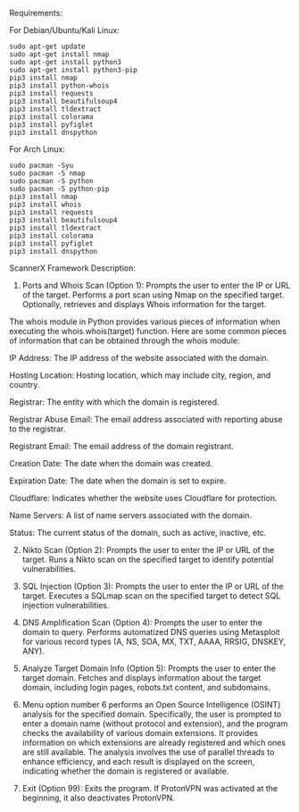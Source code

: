 Requirements:

For Debian/Ubuntu/Kali Linux:

    sudo apt-get update
    sudo apt-get install nmap
    sudo apt-get install python3
    sudo apt-get install python3-pip
    pip3 install nmap
    pip3 install python-whois
    pip3 install requests
    pip3 install beautifulsoup4
    pip3 install tldextract
    pip3 install colorama
    pip3 install pyfiglet
    pip3 install dnspython
    

For Arch Linux:

    sudo pacman -Syu
    sudo pacman -S nmap
    sudo pacman -S python
    sudo pacman -S python-pip
    pip3 install nmap
    pip3 install whois
    pip3 install requests
    pip3 install beautifulsoup4
    pip3 install tldextract
    pip3 install colorama
    pip3 install pyfiglet
    pip3 install dnspython


ScannerX Framework Description:

 1) Ports and Whois Scan (Option 1):
Prompts the user to enter the IP or URL of the target.
Performs a port scan using Nmap on the specified target.
Optionally, retrieves and displays Whois information for the target.

The whois module in Python provides various pieces of information when executing the whois.whois(target) function. Here are some common pieces of information that can be obtained through the whois module:

   IP Address:
        The IP address of the website associated with the domain.

   Hosting Location:
        Hosting location, which may include city, region, and country.

   Registrar:
        The entity with which the domain is registered.

   Registrar Abuse Email:
        The email address associated with reporting abuse to the registrar.

   Registrant Email:
        The email address of the domain registrant.

   Creation Date:
        The date when the domain was created.

   Expiration Date:
        The date when the domain is set to expire.

   Cloudflare:
        Indicates whether the website uses Cloudflare for protection.

   Name Servers:
        A list of name servers associated with the domain.

   Status:
        The current status of the domain, such as active, inactive, etc.

2) Nikto Scan (Option 2):
Prompts the user to enter the IP or URL of the target.
Runs a Nikto scan on the specified target to identify potential vulnerabilities.

3) SQL Injection (Option 3):
Prompts the user to enter the IP or URL of the target.
Executes a SQLmap scan on the specified target to detect SQL injection vulnerabilities.

4) DNS Amplification Scan (Option 4):
 Prompts the user to enter the domain to query.
 Performs automatized DNS queries using Metasploit for various record types (A, NS, SOA, MX, TXT, AAAA, RRSIG, DNSKEY, ANY).

5) Analyze Target Domain Info (Option 5):
Prompts the user to enter the target domain.
Fetches and displays information about the target domain, including login pages, robots.txt content, and subdomains.

6) Menu option number 6 performs an Open Source Intelligence (OSINT) analysis for the specified domain. Specifically, the user is prompted to enter a domain name (without protocol and extension), and the program checks the availability of various domain extensions. It provides information on which extensions are already registered and which ones are still available. The analysis involves the use of parallel threads to enhance efficiency, and each result is displayed on the screen, indicating whether the domain is registered or available.

7) Exit (Option 99):
Exits the program.
If ProtonVPN was activated at the beginning, it also deactivates ProtonVPN.

